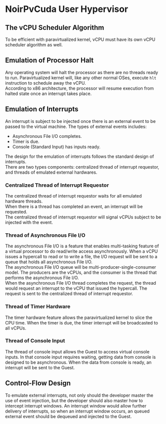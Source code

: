 # NoirPvCuda User Hypervisor

## The vCPU Scheduler Algorithm
To be efficient with paravirtualized kernel, vCPU must have its own vCPU scheduler algorithm as well.

## Emulation of Processor Halt
Any operating system will halt the processor as there are no threads ready to run. Paravirtualized kernel will, like any other normal OSes, execute `hlt` instruction to schedule away the vCPU. \
According to x86 architecture, the processor will resume execution from halted state once an interrupt takes place.

## Emulation of Interrupts
An interrupt is subject to be injected once there is an external event to be passed to the virtual machine. The types of external events includes:

- Asynchronous File I/O completes.
- Timer is due.
- Console (Standard Input) has inputs ready.

The design for the emulation of interrupts follows the standard design of interrupts. \
There are two types components: centralized thread of interrupt requestor, and threads of emulated external hardwares.

### Centralized Thread of Interrupt Requestor
The centralized thread of interrupt requestor waits for all emulated hardware threads. \
When there is a thread has completed an event, an interrupt will be requested. \
The centralized thread of interrupt requestor will signal vCPUs subject to be injected with the event.

### Thread of Asynchronous File I/O
The asynchronous File I/O is a feature that enables multi-tasking feature of a virtual processor to do read/write access asynchronously. When a vCPU issues a hypercall to read or to write a file, the I/O request will be sent to a queue that holds all asynchronous File I/O. \
The asynchronous File I/O queue will be multi-producer-single-consumer model. The producers are the vCPUs, and the consumer is the thread that performs the asynchronous File I/O. \
When the asynchronous File I/O thread completes the request, the thread would request an interrupt to the vCPU that issued the hypercall. The request is sent to the centralized thread of interrupt requestor.

### Thread of Timer Hardware
The timer hardware feature allows the paravirtualized kernel to slice the CPU time. When the timer is due, the timer interrupt will be broadcasted to all vCPUs.

### Thread of Console Input
The thread of console input allows the Guest to access virtual console inputs. In that console input requires waiting, getting data from console is designed to be asynchronous. When the data from console is ready, an interrupt will be sent to the Guest.

## Control-Flow Design
To emulate external interrupts, not only should the developer master the use of event injection, but the developer should also master how to intercept interrupt windows. An interrupt window would allow further delivery of interrupts, so when an interrupt window occurs, an queued external event should be dequeued and injected to the Guest.